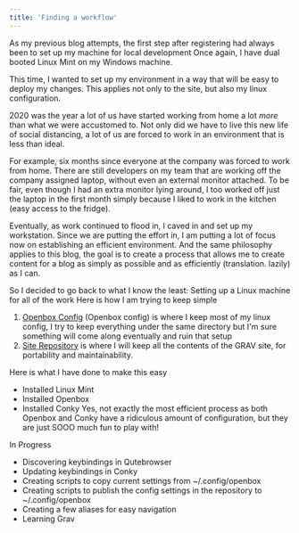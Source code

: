```yaml
---
title: 'Finding a workflow'
---
```


As my previous blog attempts, the first step after registering had always been to set up my machine for local development
Once again, I have dual booted Linux Mint on my Windows machine. 

This time, I wanted to set up my environment in a way that will be easy to deploy my changes.
This applies not only to the site, but also my linux configuration.

2020 was the year a lot of us have started working from home a lot *more* than what we were accustomed to. Not only did we have to live this new life of social distancing, a lot of us are forced to work in an environment that is less than ideal.

For example, six months since everyone at the company was forced to work from home. There are still developers on my team that are working off the company assigned laptop, without even an external monitor attached.
To be fair, even though I had an extra monitor lying around, I too worked off just the laptop in the first month simply because I liked to work in the kitchen (easy access to the fridge).

Eventually, as work continued to flood in, I caved in and set up my workstation. Since we are putting the effort in, I am putting a lot of focus now on establishing an efficient environment.
And the same philosophy applies to this blog, the goal is to create a process that allows me to create content for a blog as simply as possible and as efficiently (translation. lazily) as I can.

So I decided to go back to what I know the least: Setting up a Linux machine for all of the work
Here is how I am trying to keep simple

1. [Openbox Config](https://github.com/stanleywuu/Openbox-config) (Openbox config) is where I keep most of my linux config, I try to keep everything under the same directory but I'm sure something will come along eventually and ruin that setup
2. [Site Repository](https://github.com/stanleywuu/swu-site) is  where I will keep all the contents of the GRAV site, for portability and maintainability.

Here is what I have done to make this easy
* Installed Linux Mint 
* Installed Openbox 
* Installed Conky
Yes, not exactly the most efficient process as both Openbox and Conky have a ridiculous amount of configuration, but they are just SOOO much fun to play with!

In Progress
* Discovering keybindings in Qutebrowser
* Updating keybindings in Conky
* Creating scripts to copy current settings from ~/.config/openbox
* Creating scripts to publish the config settings in the repository to ~/.config/openbox
* Creating a few aliases for easy navigation
* Learning Grav
